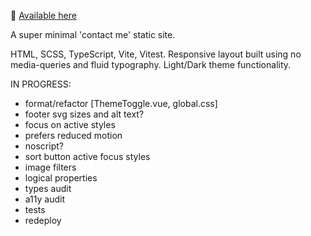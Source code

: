 👋 [Available here](https://roblettsdev.netlify.app/)

A super minimal 'contact me' static site.

HTML, SCSS, TypeScript, Vite, Vitest.
Responsive layout built using no media-queries and fluid typography.
Light/Dark theme functionality.

IN PROGRESS:

-   format/refactor [ThemeToggle.vue, global.css]
-   footer svg sizes and alt text?
-   focus on active styles
-   prefers reduced motion
-   noscript?
-   sort button active focus styles
-   image filters
-   logical properties
-   types audit
-   a11y audit
-   tests
-   redeploy
